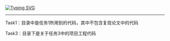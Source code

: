 [![Typing SVG](https://readme-typing-svg.demolab.com?font=Fira+Code&pause=1000&random=false&width=435&lines=%E6%B5%99%E6%B1%9F%E5%A4%A7%E5%AD%A6%E8%BD%AF%E4%BB%B6%E5%AD%A6%E9%99%A2%E6%9A%91%E6%9C%9F%E5%A4%8F%E4%BB%A4%E8%90%A5)](https://git.io/typing-svg)

-------

Task1：目录中是任务1所用到的代码，其中不包含复现论文中的代码

Task3：目录下是关于任务3中的项目工程代码

